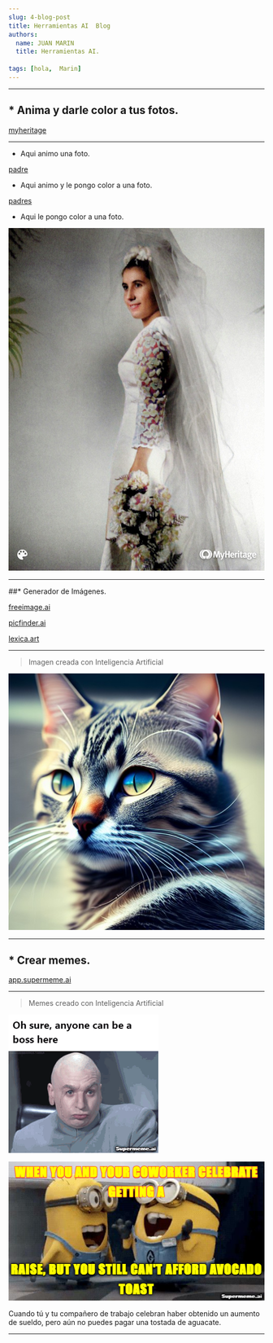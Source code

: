 ```yaml
---
slug: 4-blog-post
title: Herramientas AI  Blog
authors:
  name: JUAN MARIN
  title: Herramientas AI.

tags: [hola,  Marin]
---
```


---
## * Anima y darle color a tus fotos.

[myheritage](https://www.myheritage.es)

---
* Aqui animo una foto.

[padre](papa.mp4)

* Aqui animo y le pongo color a  una foto.

[padres](PADRES1-2-Animated.mp4)



* Aqui  le pongo color a  una foto.
 

![mama-Colorized](mama1-Colorized.jpg)
 
 ---


 
##* Generador de Imágenes.

[freeimage.ai](https://freeimage.ai/)


[picfinder.ai](https://picfinder.ai/)

[lexica.art](https://lexica.art/)

---

> Imagen  creada con Inteligencia Artificial

![gatos](gatos.jpg)

---


## * Crear memes. 

[app.supermeme.ai](https://app.supermeme.ai/)

---

> Memes  creado con Inteligencia Artificial

![supermeme](supermeme.gif)

![supermeme](supermeme1.png)

Cuando tú y tu compañero de trabajo celebran haber obtenido un aumento de sueldo, pero aún no puedes pagar una tostada de aguacate.

---

 